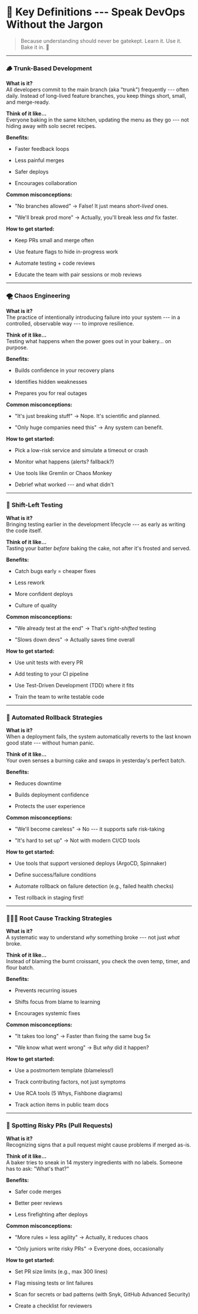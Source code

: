 📘 Key Definitions --- Speak DevOps Without the Jargon
====================================================

> Because understanding should never be gatekept. Learn it. Use it. Bake it in. 🧁

* * * * *

### 🪵 **Trunk-Based Development**

**What is it?**\
All developers commit to the main branch (aka "trunk") frequently --- often daily. Instead of long-lived feature branches, you keep things short, small, and merge-ready.

**Think of it like...**\
Everyone baking in the same kitchen, updating the menu as they go --- not hiding away with solo secret recipes.

**Benefits:**

-   Faster feedback loops

-   Less painful merges

-   Safer deploys

-   Encourages collaboration

**Common misconceptions:**

-   "No branches allowed" → False! It just means *short-lived* ones.

-   "We'll break prod more" → Actually, you'll break less *and* fix faster.

**How to get started:**

-   Keep PRs small and merge often

-   Use feature flags to hide in-progress work

-   Automate testing + code reviews

-   Educate the team with pair sessions or mob reviews

* * * * *

### 🌪️ **Chaos Engineering**

**What is it?**\
The practice of intentionally introducing failure into your system --- in a controlled, observable way --- to improve resilience.

**Think of it like...**\
Testing what happens when the power goes out in your bakery... on purpose.

**Benefits:**

-   Builds confidence in your recovery plans

-   Identifies hidden weaknesses

-   Prepares you for real outages

**Common misconceptions:**

-   "It's just breaking stuff" → Nope. It's scientific and planned.

-   "Only huge companies need this" → Any system can benefit.

**How to get started:**

-   Pick a low-risk service and simulate a timeout or crash

-   Monitor what happens (alerts? fallback?)

-   Use tools like Gremlin or Chaos Monkey

-   Debrief what worked --- and what didn't

* * * * *

### 🧪 **Shift-Left Testing**

**What is it?**\
Bringing testing earlier in the development lifecycle --- as early as writing the code itself.

**Think of it like...**\
Tasting your batter *before* baking the cake, not after it's frosted and served.

**Benefits:**

-   Catch bugs early = cheaper fixes

-   Less rework

-   More confident deploys

-   Culture of quality

**Common misconceptions:**

-   "We already test at the end" → That's *right-shifted* testing

-   "Slows down devs" → Actually saves time overall

**How to get started:**

-   Use unit tests with every PR

-   Add testing to your CI pipeline

-   Use Test-Driven Development (TDD) where it fits

-   Train the team to write testable code

* * * * *

### 🔁 **Automated Rollback Strategies**

**What is it?**\
When a deployment fails, the system automatically reverts to the last known good state --- without human panic.

**Think of it like...**\
Your oven senses a burning cake and swaps in yesterday's perfect batch.

**Benefits:**

-   Reduces downtime

-   Builds deployment confidence

-   Protects the user experience

**Common misconceptions:**

-   "We'll become careless" → No --- it supports safe risk-taking

-   "It's hard to set up" → Not with modern CI/CD tools

**How to get started:**

-   Use tools that support versioned deploys (ArgoCD, Spinnaker)

-   Define success/failure conditions

-   Automate rollback on failure detection (e.g., failed health checks)

-   Test rollback in staging first!

* * * * *

### 🕵🏽‍♀️ **Root Cause Tracking Strategies**

**What is it?**\
A systematic way to understand *why* something broke --- not just *what* broke.

**Think of it like...**\
Instead of blaming the burnt croissant, you check the oven temp, timer, and flour batch.

**Benefits:**

-   Prevents recurring issues

-   Shifts focus from blame to learning

-   Encourages systemic fixes

**Common misconceptions:**

-   "It takes too long" → Faster than fixing the same bug 5x

-   "We know what went wrong" → But *why* did it happen?

**How to get started:**

-   Use a postmortem template (blameless!)

-   Track contributing factors, not just symptoms

-   Use RCA tools (5 Whys, Fishbone diagrams)

-   Track action items in public team docs

* * * * *

### 🚩 **Spotting Risky PRs (Pull Requests)**

**What is it?**\
Recognizing signs that a pull request might cause problems if merged as-is.

**Think of it like...**\
A baker tries to sneak in 14 mystery ingredients with no labels. Someone has to ask: "What's that?"

**Benefits:**

-   Safer code merges

-   Better peer reviews

-   Less firefighting after deploys

**Common misconceptions:**

-   "More rules = less agility" → Actually, it reduces chaos

-   "Only juniors write risky PRs" → Everyone does, occasionally

**How to get started:**

-   Set PR size limits (e.g., max 300 lines)

-   Flag missing tests or lint failures

-   Scan for secrets or bad patterns (with Snyk, GitHub Advanced Security)

-   Create a checklist for reviewers